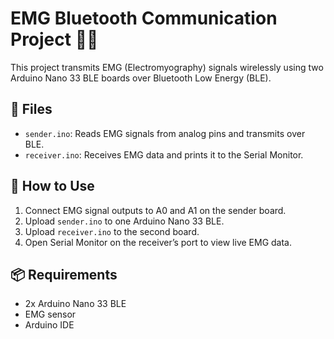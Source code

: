 # EMG Bluetooth Communication Project 💪📡

This project transmits EMG (Electromyography) signals wirelessly using two Arduino Nano 33 BLE boards over Bluetooth Low Energy (BLE).

## 🔧 Files
- `sender.ino`: Reads EMG signals from analog pins and transmits over BLE.
- `receiver.ino`: Receives EMG data and prints it to the Serial Monitor.

## 🚀 How to Use
1. Connect EMG signal outputs to A0 and A1 on the sender board.
2. Upload `sender.ino` to one Arduino Nano 33 BLE.
3. Upload `receiver.ino` to the second board.
4. Open Serial Monitor on the receiver’s port to view live EMG data.

## 📦 Requirements
- 2x Arduino Nano 33 BLE
- EMG sensor
- Arduino IDE

